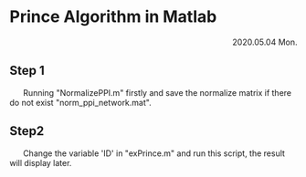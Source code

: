 # Prince Algorithm in Matlab

<p align="right">2020.05.04 Mon.</p>


## Step 1

&nbsp;&nbsp;&nbsp;&nbsp;&nbsp;&nbsp;Running "NormalizePPI.m" firstly and save the normalize matrix if there do not exist "norm_ppi_network.mat".

## Step2

&nbsp;&nbsp;&nbsp;&nbsp;&nbsp;&nbsp;Change the variable 'ID' in "exPrince.m" and run this script, the result will display later. 



